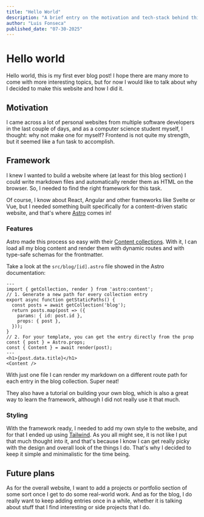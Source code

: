 ```yaml
---
title: "Hello World"
description: "A brief entry on the motivation and tech-stack behind this website."
author: "Luis Fonseca"
published_date: "07-30-2025"
---
```


# Hello world

Hello world, this is my first ever blog post! I hope there are many more to come with more interesting topics, but for now I would like to talk about why I decided to make this website and how I did it.

## Motivation

I came across a lot of personal websites from multiple software developers in the last couple of days, and as a computer science student myself, I thought: why not make one for myself? Frontend is not quite my strength, but it seemed like a fun task to accomplish.

## Framework

I knew I wanted to build a website where (at least for this blog section) I could write markdown files and automatically render them as HTML on the browser. So, I needed to find the right framework for this task.

Of course, I know about React, Angular and other frameworks like Svelte or Vue, but I needed something built specifically for a content-driven static website, and that's where [Astro](https://astro.build) comes in!

### Features

Astro made this process so easy with their [Content collections](https://docs.astro.build/en/guides/content-collections/). With it, I can load all my blog content and render them with dynamic routes and with type-safe schemas for the frontmatter.

Take a look at the `src/blog/[id].astro` file showed in the Astro documentation:

```astro
---
import { getCollection, render } from 'astro:content';
// 1. Generate a new path for every collection entry
export async function getStaticPaths() {
  const posts = await getCollection('blog');
  return posts.map(post => ({
    params: { id: post.id },
    props: { post },
  }));
}
// 2. For your template, you can get the entry directly from the prop
const { post } = Astro.props;
const { Content } = await render(post);
---
<h1>{post.data.title}</h1>
<Content />
```

With just one file I can render my markdown on a different route path for each entry in the blog collection. Super neat!

They also have a tutorial on building your own blog, which is also a great way to learn the framework, although I did not really use it that much.

### Styling

With the framework ready, I needed to add my own style to the website, and for that I ended up using [Tailwind](https://tailwindcss.com). As you all might see, it is not like I put that much thought into it, and that's because I know I can get really picky with the design and overall look of the things I do. That's why I decided to keep it simple and minimalistic for the time being.

## Future plans

As for the overall website, I want to add a projects or portfolio section of some sort once I get to do some real-world work. And as for the blog, I do really want to keep adding entries once in a while, whether it is talking about stuff that I find interesting or side projects that I do.
